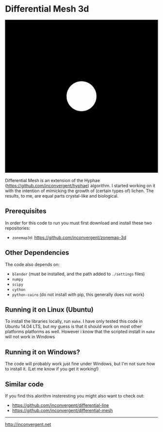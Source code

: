 # Differential Mesh 3d

![ani](/img/ani.gif?raw=true "animation")

Differential Mesh is an extension of the Hyphae
(https://github.com/inconvergent/hyphae) algorithm. I started working on it
with the intention of mimicking the growth of (certain types of) lichen. The
results, to me, are equal parts crystal-like and biological.

## Prerequisites

In order for this code to run you must first download and install these two
repositories:

*    `zonemap3d`: https://github.com/inconvergent/zonemap-3d

## Other Dependencies

The code also depends on:

*    `blender` (must be installed, and the path added to `./settings` files)
*    `numpy`
*    `scipy`
*    `cython`
*    `python-cairo` (do not install with pip, this generally does not work)

## Running it on Linux (Ubuntu)

To install the libraries locally, run `make`. I have only tested this code in
Ubuntu 14.04 LTS, but my guess is that it should work on most other platforms
platforms as well.  However i know that the scripted install in `make` will not
work in Windows

## Running it on Windows?

The code will probably work just fine under Windows, but I'm not sure how to
install it. (Let me know if you get it working!)

## Similar code

If you find this alorithm insteresting you might also want to check out:

*    https://github.com/inconvergent/differential-line
*    https://github.com/inconvergent/differential-mesh

-----------
http://inconvergent.net


